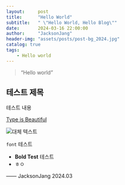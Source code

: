 ```yaml
---
layout:     post
title:      "Hello World"
subtitle:   " \"Hello World, Hello Blog\""
date:       2024-03-16 22:00:00
author:     "JacksonJang"
header-img: "assets/posts/post-bg_2024.jpg"
catalog: true
tags:
    - Hello world
---
```


> “Hello world”

## 테스트 제목

테스트 내용

[Type is Beautiful](http://www.typeisbeautiful.com/)

<img src="{{ '/assets/logo.jpg' | relative_url }}" alt="대체 텍스트">

`font` 테스트

* **Bold Test** 테스트 
* ㅎㅇ

—— JacksonJang 2024.03
